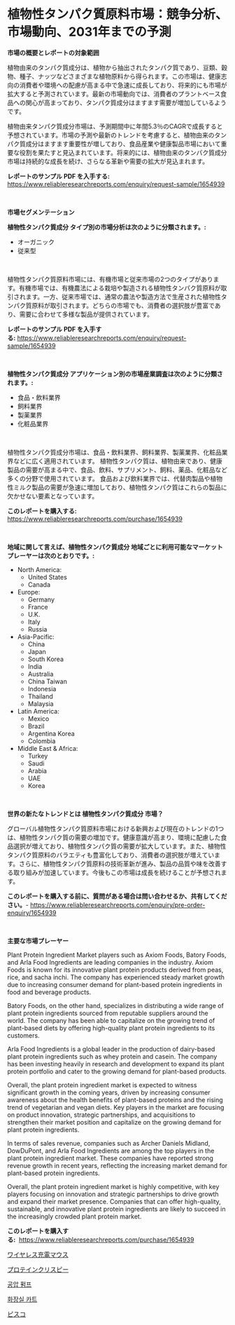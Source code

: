 <p><h1>植物性タンパク質原料市場：競争分析、市場動向、2031年までの予測</h1></p><p><strong>市場の概要とレポートの対象範囲</strong></p>
<p><p>植物由来のタンパク質成分は、植物から抽出されたタンパク質であり、豆類、穀物、種子、ナッツなどさまざまな植物原料から得られます。この市場は、健康志向の消費者や環境への配慮が高まる中で急速に成長しており、将来的にも市場が拡大すると予測されています。最新の市場動向では、消費者のプラントベース食品への関心が高まっており、タンパク質成分はますます需要が増加しているようです。</p><p>植物由来タンパク質成分市場は、予測期間中に年間5.3％のCAGRで成長すると予想されています。市場の予測や最新のトレンドを考慮すると、植物由来のタンパク質成分はますます重要性が増しており、食品産業や健康製品市場において重要な役割を果たすと見込まれています。将来的には、植物由来のタンパク質成分市場は持続的な成長を続け、さらなる革新や需要の拡大が見込まれます。</p></p>
<p><strong>レポートのサンプル PDF を入手する:</strong> <a href="https://www.reliableresearchreports.com/enquiry/request-sample/1654939">https://www.reliableresearchreports.com/enquiry/request-sample/1654939</a></p>
<p>&nbsp;</p>
<p><strong>市場セグメンテーション</strong></p>
<p><strong>植物性タンパク質成分 タイプ別の市場分析は次のように分類されます。:</strong></p>
<p><ul><li>オーガニック</li><li>従来型</li></ul></p>
<p>&nbsp;</p>
<p><p>植物性タンパク質原料市場には、有機市場と従来市場の2つのタイプがあります。有機市場では、有機農法による栽培や製造される植物性タンパク質原料が取引されます。一方、従来市場では、通常の農法や製造方法で生産された植物性タンパク質原料が取引されます。どちらの市場でも、消費者の選択肢が豊富であり、需要に合わせて多様な製品が提供されています。</p></p>
<p><strong>レポートのサンプル PDF を入手する:</strong>&nbsp;<a href="https://www.reliableresearchreports.com/enquiry/request-sample/1654939">https://www.reliableresearchreports.com/enquiry/request-sample/1654939</a></p>
<p>&nbsp;</p>
<p><strong> 植物性タンパク質成分 アプリケーション別の市場産業調査は次のように分類されます。:</strong></p>
<p><ul><li>食品・飲料業界</li><li>飼料業界</li><li>製薬業界</li><li>化粧品業界</li></ul></p>
<p>&nbsp;</p>
<p><p>植物性タンパク質成分市場は、食品・飲料業界、飼料業界、製薬業界、化粧品業界などに広く適用されています。 植物性タンパク質は、植物由来であり、健康製品の需要が高まる中で、食品、飲料、サプリメント、飼料、薬品、化粧品など多くの分野で使用されています。 食品および飲料業界では、代替肉製品や植物性ミルク製品の需要が急速に増加しており、植物性タンパク質はこれらの製品に欠かせない要素となっています。</p></p>
<p><strong>このレポートを購入する:</strong>&nbsp; <a href="https://www.reliableresearchreports.com/purchase/1654939">https://www.reliableresearchreports.com/purchase/1654939</a></p>
<p>&nbsp;</p>
<p><strong>地域に関して言えば、植物性タンパク質成分 地域ごとに利用可能なマーケットプレーヤーは次のとおりです。:</strong></p>
<p><ul>
    <li>
        North America:
        <ul>
            <li>United States</li>
            <li>Canada</li>
        </ul>
    </li>
    <li>
        Europe:
        <ul>
            <li>Germany</li>
            <li>France</li>
            <li>U.K.</li>
            <li>Italy</li>
            <li>Russia</li>
        </ul>
    </li>
    <li>
        Asia-Pacific:
        <ul>
            <li>China</li>
            <li>Japan</li>
            <li>South Korea</li>
            <li>India</li>
            <li>Australia</li>
            <li>China Taiwan</li>
            <li>Indonesia</li>
            <li>Thailand</li>
            <li>Malaysia</li>
        </ul>
    </li>
    <li>
        Latin America:
        <ul>
            <li>Mexico</li>
            <li>Brazil</li>
            <li>Argentina Korea</li>
            <li>Colombia</li>
        </ul>
    </li>
    <li>
        Middle East & Africa:
        <ul>
            <li>Turkey</li>
            <li>Saudi</li>
            <li>Arabia</li>
            <li>UAE</li>
            <li>Korea</li>
        </ul>
    </li>
    </ul></p>
<p>&nbsp;</p>
<p><strong>世界の新たなトレンドとは 植物性タンパク質成分 市場？</strong></p>
<p><p>グローバル植物性タンパク質原料市場における新興および現在のトレンドの1つは、植物性タンパク質の需要の増加です。健康意識が高まり、環境に配慮した食品選択が増えており、植物性タンパク質の需要が拡大しています。また、植物性タンパク質原料のバラエティも豊富化しており、消費者の選択肢が増えています。さらに、植物性タンパク質原料の技術革新が進み、製品の品質や味を改善する取り組みが加速しています。今後もこの市場は成長を続けることが予想されます。</p></p>
<p><strong>このレポートを購入する前に、質問がある場合は問い合わせるか、共有してください。</strong>- <a href="https://www.reliableresearchreports.com/enquiry/pre-order-enquiry/1654939">https://www.reliableresearchreports.com/enquiry/pre-order-enquiry/1654939</a></p>
<p>&nbsp;</p>
<p><strong>主要な市場プレーヤー</strong></p>
<p><p>Plant Protein Ingredient Market players such as Axiom Foods, Batory Foods, and Arla Food Ingredients are leading companies in the industry. Axiom Foods is known for its innovative plant protein products derived from peas, rice, and sacha inchi. The company has experienced steady market growth due to increasing consumer demand for plant-based protein ingredients in food and beverage products.</p><p>Batory Foods, on the other hand, specializes in distributing a wide range of plant protein ingredients sourced from reputable suppliers around the world. The company has been able to capitalize on the growing trend of plant-based diets by offering high-quality plant protein ingredients to its customers.</p><p>Arla Food Ingredients is a global leader in the production of dairy-based plant protein ingredients such as whey protein and casein. The company has been investing heavily in research and development to expand its plant protein portfolio and cater to the growing demand for plant-based products.</p><p>Overall, the plant protein ingredient market is expected to witness significant growth in the coming years, driven by increasing consumer awareness about the health benefits of plant-based proteins and the rising trend of vegetarian and vegan diets. Key players in the market are focusing on product innovation, strategic partnerships, and acquisitions to strengthen their market position and capitalize on the growing demand for plant protein ingredients.</p><p>In terms of sales revenue, companies such as Archer Daniels Midland, DowDuPont, and Arla Food Ingredients are among the top players in the plant protein ingredient market. These companies have reported strong revenue growth in recent years, reflecting the increasing market demand for plant-based protein ingredients.</p><p>Overall, the plant protein ingredient market is highly competitive, with key players focusing on innovation and strategic partnerships to drive growth and expand their market presence. Companies that can offer high-quality, sustainable, and innovative plant protein ingredients are likely to succeed in the increasingly crowded plant protein market.</p></p>
<p><strong>このレポートを購入する:</strong>&nbsp;&nbsp;<a href="https://www.reliableresearchreports.com/purchase/1654939">https://www.reliableresearchreports.com/purchase/1654939</a></p>
<p><p><a href="https://medium.com/@kamdeall7845/%E3%83%AF%E3%82%A4%E3%83%A4%E3%83%AC%E3%82%B9%E5%85%85%E9%9B%BB%E5%99%A8%E3%83%9E%E3%82%A6%E3%82%B9%E5%B8%82%E5%A0%B4-2031%E5%B9%B4%E3%81%BE%E3%81%A7%E3%81%AE%E5%8B%95%E5%90%91-%E4%BA%88%E6%B8%AC-%E7%AB%B6%E4%BA%89%E5%88%86%E6%9E%90-790f6bb79b6b">ワイヤレス充電マウス</a></p><p><a href="https://medium.com/@hazelnutt83/%E3%83%97%E3%83%AD%E3%83%86%E3%82%A4%E3%83%B3%E3%82%AF%E3%83%AA%E3%82%B9%E3%83%94%E3%83%BC%E3%82%BA%E5%B8%82%E5%A0%B4-2031%E5%B9%B4%E3%81%BE%E3%81%A7%E3%81%AE%E6%88%90%E5%8A%9F%E3%81%99%E3%82%8B%E3%83%93%E3%82%B8%E3%83%8D%E3%82%B9%E6%88%A6%E7%95%A5%E3%81%AE%E9%8D%B5-da5c1e09396b">プロテインクリスピー</a></p><p><a href="https://medium.com/@lucianmaluan2022/%ED%94%8C%EB%A0%88%EC%9A%B0%EB%A7%A4%ED%8B%B1-%ED%8E%8C%ED%94%84-%EC%8B%9C%EC%9E%A5-%EB%B6%84%EC%84%9D-%EA%B8%80%EB%A1%9C%EB%B2%8C-%EC%82%B0%EC%97%85-%EC%A0%84%EB%A7%9D-%EB%B0%8F-%EC%98%88%EC%B8%A1-2024%EB%85%84%EB%B6%80%ED%84%B0-2031%EB%85%84-467a0b7d9eee">공압 펌프</a></p><p><a href="https://medium.com/@danykakilback/%ED%99%94%EC%9E%A5%EC%8B%A4-%EC%B9%B4%ED%8A%B8-%EC%8B%9C%EC%9E%A5-%EA%B7%9C%EB%AA%A8%EB%8A%94-%EA%B8%80%EB%A1%9C%EB%B2%8C-%EC%82%B0%EC%97%85%EC%97%90%EC%84%9C-%EA%B0%80%EC%9E%A5-%EC%A2%8B%EC%9D%80-%EB%A7%88%EC%BC%80%ED%8C%85-%EC%B1%84%EB%84%90%EC%9D%84-%EB%B3%B4%EC%97%AC%EC%A4%8D%EB%8B%88%EB%8B%A4-e16edcd2cea6">화장실 카트</a></p><p><a href="https://github.com/zoetazuur/Market-Research-Report-List-1/blob/main/199199312985.md">ピスコ</a></p></p>